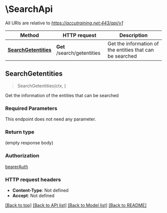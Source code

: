 # \SearchApi

All URIs are relative to *https://accutraining.net:443/api/v1*

Method | HTTP request | Description
------------- | ------------- | -------------
[**SearchGetentities**](SearchApi.md#SearchGetentities) | **Get** /search/getentities | Get the information of the entities that can be searched



## SearchGetentities

> SearchGetentities(ctx, )

Get the information of the entities that can be searched

### Required Parameters

This endpoint does not need any parameter.

### Return type

 (empty response body)

### Authorization

[bearerAuth](../README.md#bearerAuth)

### HTTP request headers

- **Content-Type**: Not defined
- **Accept**: Not defined

[[Back to top]](#) [[Back to API list]](../README.md#documentation-for-api-endpoints)
[[Back to Model list]](../README.md#documentation-for-models)
[[Back to README]](../README.md)

